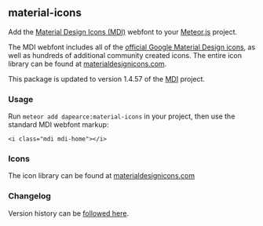 ## material-icons

Add the [Material Design Icons (MDI)](http://materialdesignicons.com/) webfont to your [Meteor.js](http://meteor.com) project.

The MDI webfont includes all of the [official Google Material Design icons](https://github.com/google/material-design-icons), as well as hundreds of additional community created icons. The entire icon library can be found at [materialdesignicons.com](http://materialdesignicons.com).

This package is updated to version 1.4.57 of the [MDI](http://materialdesignicons.com/) project.

### Usage

Run `meteor add dapearce:material-icons` in your project, then use the standard MDI webfont markup:

    <i class="mdi mdi-home"></i>

### Icons

The icon library can be found at [materialdesignicons.com](http://materialdesignicons.com)

### Changelog

Version history can be [followed here](https://materialdesignicons.com/history).
